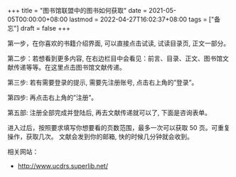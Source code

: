 +++
title = "图书馆联盟中的图书如何获取"
date = 2021-05-05T00:00:00+08:00
lastmod = 2022-04-27T16:02:37+08:00
tags = ["备忘"]
draft = false
+++

第一步，在你喜欢的书籍介绍界面, 可以直接点击试读, 试读目录页,
正文一部分。

第二步：若想看到更多内容,
在右边栏目中会看见：前言、目录、正文、图书馆文献传递等等。在这里点击图书馆文献传递。

第三步: 若有需要登录的提示, 需要先注册账号, 点击右上角的”登录”。

第四步: 再点击右上角的”注册”。

第五部: 注册全部完成并登陆后, 再去文献传递就可以了, 下面是咨询表单。

进入过后，按照要求填写你想要看的页数范围，最多一次可以获取 50
页。可重复操作，获取几次。 文献会发到你的邮箱, 快的时候几分钟就会收到。

相关网站：

- <http://www.ucdrs.superlib.net/>
